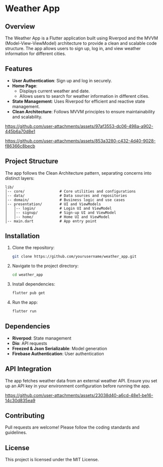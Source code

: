 # Weather App

## Overview
The Weather App is a Flutter application built using Riverpod and the MVVM (Model-View-ViewModel) architecture to provide a clean and scalable code structure. The app allows users to sign up, log in, and view weather information for different cities.

## Features
- **User Authentication**: Sign up and log in securely.
- **Home Page**:
  - Displays current weather and date.
  - Allows users to search for weather information in different cities.
- **State Management**: Uses Riverpod for efficient and reactive state management.
- **Clean Architecture**: Follows MVVM principles to ensure maintainability and scalability.


https://github.com/user-attachments/assets/97af3553-dc06-498a-a902-445b6a70d8e1

https://github.com/user-attachments/assets/853a3280-c432-4d40-9028-f86366c8becb



## Project Structure
The app follows the Clean Architecture pattern, separating concerns into distinct layers:

```
lib/
│-- core/                # Core utilities and configurations
│-- data/                # Data sources and repositories
│-- domain/              # Business logic and use cases
│-- presentation/        # UI and ViewModels
│   │-- login/           # Login UI and ViewModel
│   │-- signup/          # Sign-up UI and ViewModel
│   │-- home/            # Home UI and ViewModel
│-- main.dart            # App entry point
```

## Installation
1. Clone the repository:
   ```sh
   git clone https://github.com/yourusername/weather_app.git
   ```
2. Navigate to the project directory:
   ```sh
   cd weather_app
   ```
3. Install dependencies:
   ```sh
   flutter pub get


   ```
4. Run the app:
   ```sh
   flutter run
   ```

## Dependencies
- **Riverpod**: State management
- **Dio**: API requests
- **Freezed & Json Serializable**: Model generation
- **Firebase Authentication**: User authentication

## API Integration
The app fetches weather data from an external weather API. Ensure you set up an API key in your environment configuration before running the app.


https://github.com/user-attachments/assets/23038d40-a6cd-48e1-be16-14c30d835ea9


## Contributing
Pull requests are welcome! Please follow the coding standards and guidelines.

## License
This project is licensed under the MIT License.
